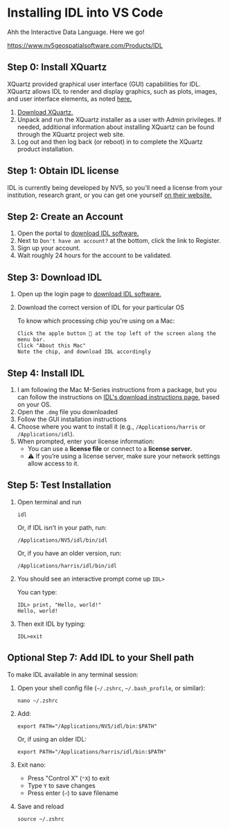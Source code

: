 # Installing IDL into VS Code

Ahh the Interactive Data Language. Here we go!

https://www.nv5geospatialsoftware.com/Products/IDL

## Step 0: Install XQuartz
XQuartz provided graphical user interface (GUI) capabilities for IDL. XQuartz allows IDL to render and display graphics, such as plots, images, and user interface elements, as noted [here.](https://www.nv5geospatialsoftware.com/Support/Maintenance-Detail/using-idl-and-envi-on-mac-os-x-requires-x11xquartz)

1. [Download XQuartz.](https://www.xquartz.org/) 
2. Unpack and run the XQuartz installer as a user with Admin privileges.  If needed, additional information about installing XQuartz can be found through the XQuartz project web site.
3. Log out and then log back (or reboot) in to complete the XQuartz product installation.

## Step 1: Obtain IDL license
IDL is currently being developed by NV5, so you'll need a license from your institution, research grant, or you can get one yourself [on their website.](https://www.nv5geospatialsoftware.com/Store)

## Step 2: Create an Account
1. Open the portal to [download IDL software.](https://portal.nv5geospatialsoftware.com/auth/sign-in)
2. Next to `Don't have an account?` at the bottom, click the link to Register.
3. Sign up your account.
4. Wait roughly 24 hours for the account to be validated.

## Step 3: Download IDL
1. Open up the login page to [download IDL software.](https://portal.nv5geospatialsoftware.com/auth/sign-in)
2. Download the correct version of IDL for your particular OS

   To know which processing chip you're using on a Mac:

       Click the apple button  at the top left of the screen along the menu bar.
       Click "About this Mac"
       Note the chip, and download IDL accordingly

## Step 4: Install IDL
1. I am following the Mac M-Series instructions from a package, but you can follow the instructions on [IDL's download instructions page](https://www.nv5geospatialsoftware.com/docs/idl-install.html), based on your OS.
2. Open the `.dmg` file you downloaded
3. Follow the GUI installation instructions
4. Choose where you want to install it (e.g., `/Applications/harris` or `/Applications/idl`).
5. When prompted, enter your license information:
     - You can use a **license file** or connect to a **license server.**
     - ⚠️ If you’re using a license server, make sure your network settings allow access to it.

## Step 5: Test Installation
1. Open terminal and run

   ```
   idl
   ```

   Or, if IDL isn't in your path, run:

    ```
   /Applications/NV5/idl/bin/idl
   ```

   Or, if you have an older version, run:
   
   ```
   /Applications/harris/idl/bin/idl
   ```

1. You should see an interactive prompt come up `IDL> `

   You can type:

   ```
   IDL> print, "Hello, world!"
   Hello, world!
   ```
2. Then exit IDL by typing:

   ```
   IDL>exit
   ```
   
## Optional Step 7: Add IDL to your Shell path
To make IDL available in any terminal session:
1. Open your shell config file (`~/.zshrc`, `~/.bash_profile`, or similar):

   ```
   nano ~/.zshrc
   ```
   
2. Add:
   
   ```
   export PATH="/Applications/NV5/idl/bin:$PATH"
   ```

   Or, if using an older IDL:

   ```
   export PATH="/Applications/harris/idl/bin:$PATH"
   ```

4. Exit nano:
   - Press "Control X" (`⌃X`) to exit
   - Type `Y` to save changes
   - Press enter (`⏎`) to save filename
5. Save and reload
     ```
     source ~/.zshrc
     ```

